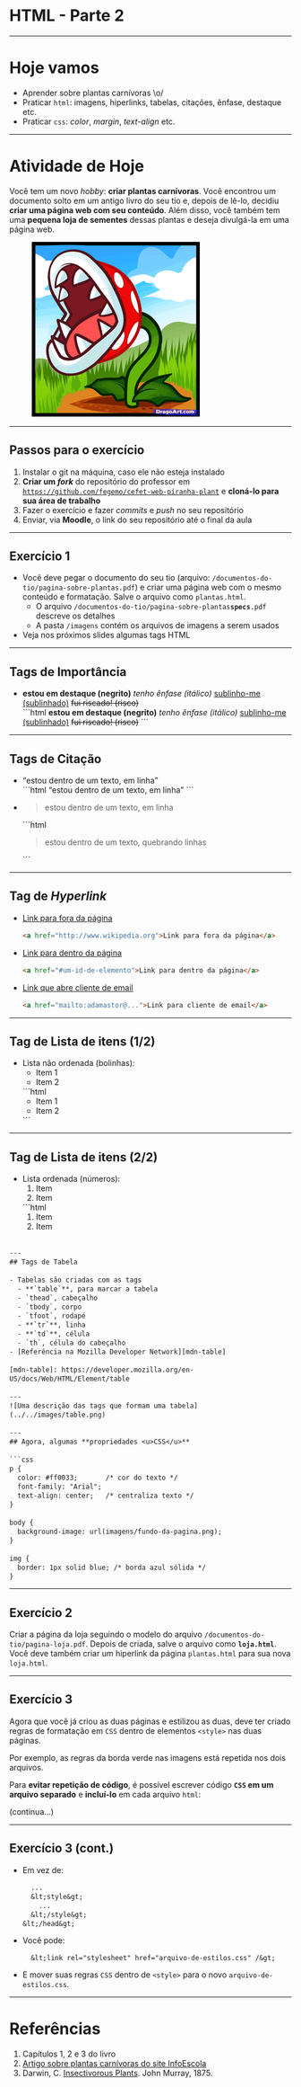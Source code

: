 # HTML - Parte 2

---
# Hoje vamos

- Aprender sobre plantas carnívoras \o/
- Praticar `html`: imagens, hiperlinks, tabelas, citações, ênfase, destaque etc.
- Praticar `css`: _color_, _margin_, _text-align_ etc.

---
# Atividade de Hoje

Você tem um novo _hobby_: **criar plantas carnívoras**. Você encontrou um
documento solto em um antigo livro do seu tio e, depois de lê-lo, decidiu
**criar uma página web com seu conteúdo**. Além disso, você também tem
uma **pequena loja de sementes** dessas plantas e deseja divulgá-la em uma
página web.

<figure class="portrait">
  <img src="../../images/piranha-mario.png" alt="Planta carnívora do jogo Mario Bros">
</figure>

---
## Passos para o exercício

1. Instalar o git na máquina, caso ele não esteja instalado
1. **Criar um _fork_** do repositório do professor em [`https://github.com/fegemo/cefet-web-piranha-plant`](https://github.com/fegemo/cefet-web-piranha-plant)
  e **cloná-lo para sua área de trabalho**
1. Fazer o exercício e fazer _commits_ e _push_ no seu repositório
1. Enviar, via **Moodle**, o link do seu repositório até o final da aula

---
## Exercício 1

- Você deve pegar o documento do seu tio
  (arquivo: `/documentos-do-tio/pagina-sobre-plantas.pdf`) e criar uma página web com
  o mesmo conteúdo e formatação. Salve o arquivo como `plantas.html`.
  - O arquivo `/documentos-do-tio/pagina-sobre-plantas`**`specs`**`.pdf` descreve os detalhes
  - A pasta `/imagens` contém os arquivos de imagens a serem usados
- Veja nos próximos slides algumas tags HTML

---
## Tags de Importância

- <div>
    <strong>estou em destaque (negrito)</strong>
    <em>tenho ênfase (itálico)</em>
    <u>sublinho-me (sublinhado)</u>
    <strike>fui riscado! (risco)</strike>
  </div>
  ```html
  <strong>estou em destaque (negrito)</strong>
  <em>tenho ênfase (itálico)</em>
  <u>sublinho-me (sublinhado)</u>
  <strike>fui riscado! (risco)</strike>
  ```

---
## Tags de Citação

- <div>
    <q>estou dentro de um texto, em linha</q>
  </div>
  ```html
  <q>estou dentro de um texto, em linha</q>
  ```
- <div>
    <blockquote>estou dentro de um texto, em linha</blockquote>
  </div>
  ```html
  <blockquote>estou dentro de um texto, quebrando linhas</blockquote>
  ```

---
## Tag de _Hyperlink_

- [Link para fora da página](http://www.wikipedia.org)
  ```html
  <a href="http://www.wikipedia.org">Link para fora da página</a>
  ```
- [Link para dentro da página](#uma-secao-do-site)
  ```html
  <a href="#um-id-de-elemento">Link para dentro da página</a>
  ```
- [Link que abre cliente de email](mailto:adamastor@fazenda.mg.br)
  ```html
  <a href="mailto:adamastor@...">Link para cliente de email</a>
  ```
---
## Tag de Lista de itens (1/2)

- Lista não ordenada (bolinhas):
  <ul>
    <li>Item 1</li>
    <li>Item 2</li>
  </ul>
  ```html
  <ul>
    <li>Item 1</li>
    <li>Item 2</li>
  </ul>
  ```

---
## Tag de Lista de itens (2/2)

- Lista ordenada (números):
  <ol>
    <li>Item</li>
    <li>Item</li>
  </ol>
  ```html
  <ol>
    <li>Item</li>
    <li>Item</li>
  </ol>
```

---
## Tags de Tabela

- Tabelas são criadas com as tags
  - **`table`**, para marcar a tabela
  - `thead`, cabeçalho
  - `tbody`, corpo
  - `tfoot`, rodapé
  - **`tr`**, linha
  - **`td`**, célula
  - `th`, célula do cabeçalho
- [Referência na Mozilla Developer Network][mdn-table]

[mdn-table]: https://developer.mozilla.org/en-US/docs/Web/HTML/Element/table

---
![Uma descrição das tags que formam uma tabela](../../images/table.png)

---
## Agora, algumas **propriedades <u>CSS</u>**

```css
p {
  color: #ff0033;       /* cor do texto */
  font-family: "Arial";
  text-align: center;   /* centraliza texto */
}

body {
  background-image: url(imagens/fundo-da-pagina.png);
}

img {
  border: 1px solid blue; /* borda azul sólida */
}
```

---
## Exercício 2

Criar a página da loja seguindo o modelo do arquivo
`/documentos-do-tio/pagina-loja.pdf`. Depois de criada, salve o arquivo como
**`loja.html`**. Você deve também criar um hiperlink da página `plantas.html` para
sua nova `loja.html`.

---
## Exercício 3

Agora que você já criou as duas páginas e estilizou as duas, deve ter criado
regras de formatação em `CSS` dentro de elementos `<style>` nas duas páginas.

Por exemplo, as regras da borda verde nas imagens está repetida nos dois
arquivos.

Para **evitar repetição de código**, é possível escrever código **`CSS` em um
arquivo separado** e **incluí-lo** em cada arquivo `html`:

(continua...)

---
## Exercício 3 (cont.)

- Em vez de:
  ```
    ...
    &lt;style&gt;
      ...
    &lt;/style&gt;
  &lt;/head&gt;
  ```
- Você pode:
  ```
    &lt;link rel="stylesheet" href="arquivo-de-estilos.css" /&gt;
  ```

- E mover suas regras `CSS` dentro de `<style>` para o novo `arquivo-de-estilos.css`.

---
# Referências

1. Capítulos 1, 2 e 3 do livro
1. [Artigo sobre plantas carnívoras do site InfoEscola][info-escola]
1. Darwin, C. [Insectivorous Plants][darwin-carnivoras]. John Murray, 1875.

[info-escola]: http://www.infoescola.com/plantas/plantas-carnivoras/
[darwin-carnivoras]: http://darwin-online.org.uk/content/frameset?itemID=F1217&viewtype=text&pageseq=1
